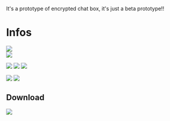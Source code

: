 It's a prototype of encrypted chat box, it's just a beta prototype!!

# Infos
[![](https://tokei.rs/b1/github/baramex/prototype-of-encrypted-chat-box)]()<br/>
[![](https://img.shields.io/github/languages/top/baramex/prototype-of-encrypted-chat-box?style=for-the-badge)]()

[![](https://img.shields.io/github/downloads/baramex/prototype-of-encrypted-chat-box/total?style=for-the-badge)](https://github.com/baramex/prototype-of-encrypted-chat-box/releases/)
[![](https://img.shields.io/github/v/release/baramex/prototype-of-encrypted-chat-box?style=for-the-badge&label=last%20release)](https://github.com/baramex/prototype-of-encrypted-chat-box/releases/latest/)
[![](https://img.shields.io/github/release-date/baramex/prototype-of-encrypted-chat-box.svg?style=for-the-badge&label=last%20release%20date)](https://github.com/baramex/prototype-of-encrypted-chat-box/releases/latest/)

[![](https://img.shields.io/github/license/baramex/prototype-of-encrypted-chat-box?style=for-the-badge)](https://choosealicense.com/licenses/lgpl-3.0/)
[![](https://img.shields.io/badge/author-baramex-red?style=for-the-badge)](https://github.com/baramex/)

## Download
[![](https://img.shields.io/github/v/release/baramex/prototype-of-encrypted-chat-box?style=for-the-badge&label=last%20release)](https://github.com/baramex/prototype-of-encrypted-chat-box/releases/latest/)<br/>

